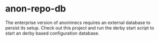 anon-repo-db
============

The enterprise version of anonimecs requires an external database to persist its setup. Check out this project and run the derby start script to start an derby based configuration database.
